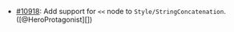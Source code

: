 * [#10918](https://github.com/rubocop/rubocop/issues/10918): Add support for `<<` node to `Style/StringConcatenation`. ([@HeroProtagonist][])
